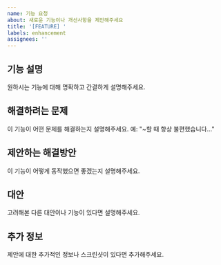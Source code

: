 ```yaml
---
name: 기능 요청
about: 새로운 기능이나 개선사항을 제안해주세요
title: '[FEATURE] '
labels: enhancement
assignees: ''
---
```


## 기능 설명
원하시는 기능에 대해 명확하고 간결하게 설명해주세요.

## 해결하려는 문제
이 기능이 어떤 문제를 해결하는지 설명해주세요.
예: "~할 때 항상 불편했습니다..."

## 제안하는 해결방안
이 기능이 어떻게 동작했으면 좋겠는지 설명해주세요.

## 대안
고려해본 다른 대안이나 기능이 있다면 설명해주세요.

## 추가 정보
제안에 대한 추가적인 정보나 스크린샷이 있다면 추가해주세요.
